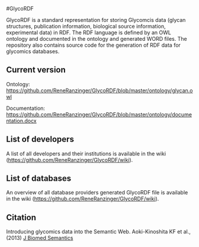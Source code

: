 #GlycoRDF

GlycoRDF is a standard representation for storing Glycomcis data (glycan structures, publication information, biological source information, experimental data) in RDF. The RDF language is defined by an OWL ontology and documented in the ontology and generated WORD files. The repository also contains source code for the generation of RDF data for glycomics databases.

## Current version
Ontology: https://github.com/ReneRanzinger/GlycoRDF/blob/master/ontology/glycan.owl

Documentation: https://github.com/ReneRanzinger/GlycoRDF/blob/master/ontology/documentation.docx

## List of developers
A list of all developers and their institutions is available in the wiki (https://github.com/ReneRanzinger/GlycoRDF/wiki).

## List of databases
An overview of all database providers generated GlycoRDF file is available in the wiki (https://github.com/ReneRanzinger/GlycoRDF/wiki).

## Citation
Introducing glycomics data into the Semantic Web. Aoki-Kinoshita KF et al.,(2013) <a href="http://www.jbiomedsem.com/content/4/1/39">J Biomed Semantics</a>
